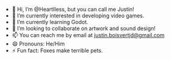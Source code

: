 - 👋 Hi, I’m @HeartIIess, but you can call me Justin!
- 👀 I’m currently interested in developing video games.
- 🌱 I’m currently learning Godot.
- 💞️ I’m looking to collaborate on artwork and sound design!
- 📫 You can reach me by email at justin.boisvertjd@gmail.com
- 😄 Pronouns: He/Him
- ⚡ Fun fact: Foxes make terrible pets.

<!---
HeartIIess/HeartIIess is a ✨ special ✨ repository because its `README.md` (this file) appears on your GitHub profile.
You can click the Preview link to take a look at your changes.
--->
